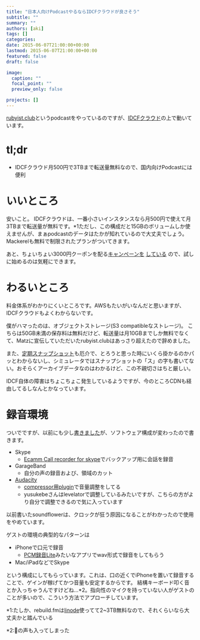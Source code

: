 ```yaml
---
title: "日本人向けPodcastやるならIDCFクラウドが良さそう"
subtitle: ""
summary: ""
authors: [aki]
tags: []
categories: 
date: 2015-06-07T21:00:00+00:00
lastmod: 2015-06-07T21:00:00+00:00
featured: false
draft: false

image:
  caption: ""
  focal_point: ""
  preview_only: false

projects: []
---
```

[rubyist.club](http://rubyist.club/)というpodcastをやっているのですが、[IDCFクラウド](http://www.idcf.jp/cloud/)の上で動いています。

# tl;dr

- IDCFクラウド月500円で3TBまで転送量無料なので、国内向けPodcastには便利

# いいところ

安いこと。 IDCFクラウドは、一番小さいインスタンスなら月500円で使えて月3TBまで転送量が無料です。\*1ただし、この構成だと15GBのボリュームしか使えませんが、まぁpodcastのデータはたかが知れているので大丈夫でしょう。 Mackerelも無料で制限されたプランがついてきます。

あと、ちょいちょい3000円クーポンを配る[キャンペーンを](http://www.idcf.jp/cloud/cp/?cl=co_t01) [している](http://www.idcf.jp/topics/20150515001.html) ので、試しに始めるのは気軽にできます。

# わるいところ

料金体系がわかりにくいところです。AWSもたいがいなんだと思いますが、IDCFクラウドもよくわからないです。

僕がハマったのは、オブジェクトストレージ(S3 compatibleなストレージ)。 こちらは50GB未満の保存料は無料だけど、転送量は月10GBまでしか無料でなくて、Matzに宣伝していただいたrubyist.clubはあっさり超えたので辞めました。

また、[定期スナップショット](http://www.idcf.jp/cloud/faq/sna_042.html)も厄介で、とろうと思った時にいくら掛かるのかパッとわからないし、シミュレータではスナップショットの「ス」の字も書いてない。おそらくアーカイブデータなのはわかるけど、この不親切さはちと厳しい。

IDCF自体の障害はちょこちょこ発生しているようですが、今のところCDNも経由してるしなんとかなっています。

# 録音環境

ついでですが、以前にも少し[書きました](https://chezou.hatenablog.com/entry/2015/02/14/235008)が、ソフトウェア構成が変わったので書きます。

- Skype
  - [Ecamm Call recorder for skype](http://www.ecamm.com/mac/callrecorder/)でバックアップ用に会話を録音
- GarageBand
  - 自分の声の録音および、領域のカット
- [Audacity](http://sourceforge.net/projects/audacity/)
  - [compressor用plugin](http://theaudacitytopodcast.com/tap005-my-secret-audacity-recipe-for-great-audio/)で音量調整をしてる
  - yusukebeさんはlevelatorで調整しているみたいですが、こちらの方がより自分で調整できるので気に入っています

以前書いたsoundflowerは、クロックが狂う原因になることがわかったので使用をやめています。

ゲストの環境の典型的なパターンは

- iPhoneで口元で録音
  - [PCM録音Lite](http://www.teach-me.biz/iphone/app/bn/pcm-lite.html)みたいなアプリでwav形式で録音をしてもらう
- Mac/iPadなどでSkype

という構成にしてもらっています。これは、口の近くでiPhoneを置いて録音することで、ゲインが稼げてかつ音量も安定するからです。 結構キーボード叩く音とか入っちゃうんですけどね...\*2。指向性のマイクを持っていない人がゲストのことが多いので、こういう方法でアプローチしています。

\*1:たしか、rebuild.fmは[linode](https://www.linode.com/pricing)使ってて2~3TB無料なので、それくらいなら大丈夫かと踏んでいる

\*2:🐸の声も入ってしまった


